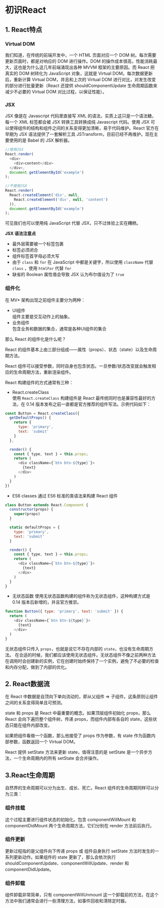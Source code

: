 # 初识React

## 1. React特点
### Virtual DOM
我们知道，在传统的前端开发中，一个 HTML 页面对应一个 DOM 树。每次需要更新页面时，都是对响应的 DOM 进行操作。DOM 的操作成本很高，性能消耗最大，这也是为什么这几年前端涌现出各种 MVVM 框架的主要原因。而 React 把真实的 DOM 树转化为 JavaScript 对象，这就是 Virtual DOM。每次数据更新后，重新计算 Virtual DOM，并且和上次的 Virtual DOM 进行对比，对发生改变的部分进行批量更新（React 还提供 shouldComponentUpdate 生命周期函数来减少不必要的 Virtual DOM 对比过程，以保证性能）。
### JSX
JSX 像是在 Javascript 代码里直接写 XML 的语法，实质上这只是一个语法糖，每一个 XML 标签都会被 JSX 转换工具转换成纯 Javascript 代码。使用 JSX 可以使得组件的结构和组件之间的关系变得更加清晰，易于代码维护。React 官方在早期为 JSX 语法提供了一套解析工具 JSTransform，目前已经不再维护。现在主要使用的是 Babel 的 JSX 解析器。

```javascript
//使用JSX
React.render(
  <div>
    <div>content</div>
  </div>,
  document.getElementById('example')
);
 
//不使用JSX
React.render(
  React.createElement('div', null,
    React.createElement('div', null, 'content')
  )),
  document.getElementById('example')
);
```

可见我们也可以使用纯 JavaScript 代替 JSX，只不过体验上实在糟糕。

**JSX 语法注意点**
* 最外层需要被一个标签包裹
* 标签必须闭合
* 组件标签首字母必须大写
* 由于 `class` 和 `for` 在 JavaScript 中都是关键字，所以使用 `className` 代替 `class` ，使用 `htmlFor` 代替 `for`
* 缺省的 Boolean 属性值会导致 JSX 认为布尔值设为了 `true`
### 组件化
在 MV* 架构出现之前组件主要分为两种：
* UI组件  
  组件主要是交互动作上的抽象。
* 业务组件  
  包含业务和数据的集合，通常是各种UI组件的集合  

那么 React 的组件化是什么呢？

React 的组件基本上由三部分组成——属性（props）、状态（state）以及生命周期方法。

React 组件可以接受参数，同时自身也包含状态。一旦参数/状态改变就会触发相应的生命周期方法，重新渲染组件。

React 构建组件的方式通常有三种：
* React.createClass  
  使用 `React.createClass` 构建组件是 React 最传统同时也是兼容性最好的方法，在 0.14 版本发布之前一直都是官方推荐的组件写法。示例代码如下：

```javascript
const Button = React.createClass({
  getDefaultProps() {
    return {
      type: 'primary',
      text: 'submit'
    }
  },

  render() {
    const { type, text } = this.props;
    return (
      <div className={`btn btn-${type}`}>
        {text}
      </div>
    )
  }
})
```

* ES6 classes
  通过 ES6 标准的类语法来构建 React 组件

```javascript
class Button extends React.Component {
  constructor(props) {
    super(props)
  }

  static defaultProps = {
    type: 'primary',
    text: 'submit'
  }

  render() {
    const { type, text } = this.props;
    return (
      <div className={`btn btn-${type}`}>
        {text}
      </div>
    )
  }
}
```
* 无状态函数
  使用无状态函数构建的组件称为无状态组件，这种构建方式是 0.14 版本后新增的，并且官方推崇。

```javascript
function Button({ type: 'primary', text: 'submit' }) {
  return (
    <div className={`btn btn-${type}`}>
      {text}
    </div>
  )
}
```

无状态组件只传入 `props`，也就是说它不存在内部的 `state`，也没有生命周期方法。
在合适的时候，我们都应该使用无状态组件。无状态组件不像之前两种方法在调用时会创建新的实例，它在创建时始终保持了一个实例，避免了不必要的检查和内存分配，做到了内部的优化。

## 2. React数据流
在 React 中数据是自顶向下单向流动的，即从父组件 => 子组件。这条原则让组件之间的关系变得简单且可预测。

state 和 props 是 React 中最重要的概念。如果顶层组件初始化 props，那么 React 会向下遍历整个组件树，传递 props，而组件内部有各自的 state，这些状态只能在组件内部改变。

如果把组件看做一个函数，那么他接受了 props 作为参数，有 state 作为函数内部参数，函数返回一个 Virtual DOM。

React 提供 setState 方法来更新 state，值得注意的是 setState 是一个异步方法，一个生命周期内的所有 setState 会合并操作。

## 3.React生命周期
自然界的生命周期可以分为出生、成长、死亡。React 组件的生命周期同样可以分为三类：

### 组件挂载
这个过程主要进行组件状态的初始化。包含 componentWillMount 和 componentDidMount 两个生命周期方法，它们分别在 render 方法前后执行。

### 组件更新
更新过程指的是父组件向下传递 props 或 组件自身执行 setState 方法时发生的一系列更新动作。如果组件的 state 更新了，那么会依次执行 shouldComponentUpdate、componentWillUpdate、render 和 componentDidUpdate。

### 组件卸载
组件卸载非常简单，只有 componentWillUnmount 这一个卸载前的方法，在这个方法中我们通常会进行一些清理方法，如事件回收和清除定时器。
